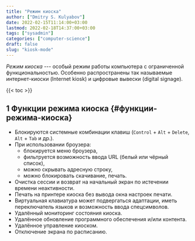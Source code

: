 ```yaml
---
title: "Режим киоска"
author: ["Dmitry S. Kulyabov"]
date: 2022-02-15T11:14:00+03:00
lastmod: 2022-02-18T14:37:00+03:00
tags: ["sysadmin"]
categories: ["computer-science"]
draft: false
slug: "kiosk-mode"
---
```


_Режим киоска_ --- особый режим работы компьютера с ограниченной функциональностью. Особенно распространены так называемые интернет-киоски (Internet kiosk) и цифровые вывески (digital signage).

<!--more-->

{{< toc >}}


## <span class="section-num">1</span> Функции режима киоска {#функции-режима-киоска}

-   Блокируются системные комбинации клавиш (`Control` + `Alt` + `Delete`, `Alt` + `Tab` и др.).
-   При использовании броузера:
    -   блокируется меню броузера,
    -   фильтруется возможность ввода URL (белый или чёрный список),
    -   можно скрывать адресную строку,
    -   можно блокировать скачивание, печать.
-   Очистка сессии и возврат на начальный экран по истечении времени неактивности.
-   Печать на принтере киоска без вывода окна настроек печати.
-   Виртуальная клавиатура может подвергаться адаптации, иметь переключатель языков и возможность ввода спецсимволов.
-   Удалённый мониторинг состояния киоска.
-   Удалённое обновление программного обеспечения и/или контента.
-   Удалённое управление киоском.
-   Отключение экрана по расписанию.
